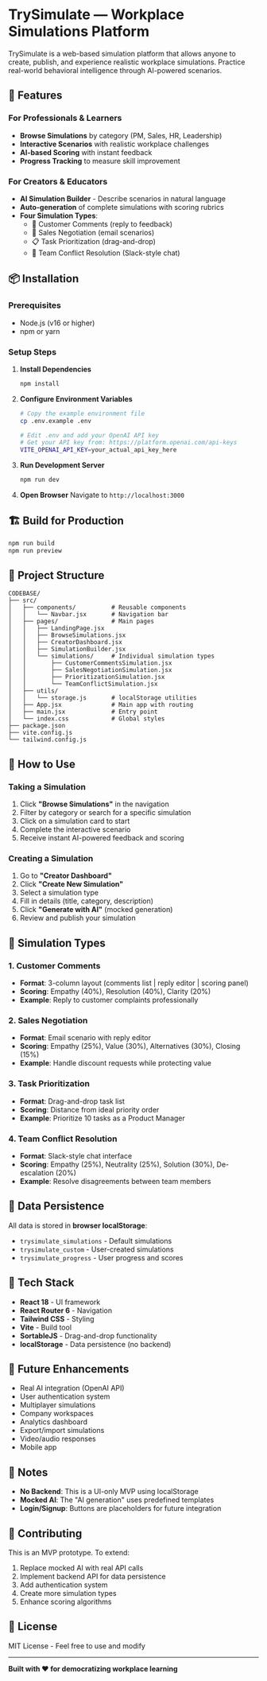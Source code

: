 # TrySimulate — Workplace Simulations Platform

TrySimulate is a web-based simulation platform that allows anyone to create, publish, and experience realistic workplace simulations. Practice real-world behavioral intelligence through AI-powered scenarios.

## 🚀 Features

### For Professionals & Learners
- **Browse Simulations** by category (PM, Sales, HR, Leadership)
- **Interactive Scenarios** with realistic workplace challenges
- **AI-based Scoring** with instant feedback
- **Progress Tracking** to measure skill improvement

### For Creators & Educators
- **AI Simulation Builder** - Describe scenarios in natural language
- **Auto-generation** of complete simulations with scoring rubrics
- **Four Simulation Types**:
  - 💬 Customer Comments (reply to feedback)
  - 💼 Sales Negotiation (email scenarios)
  - 📋 Task Prioritization (drag-and-drop)
  - 👥 Team Conflict Resolution (Slack-style chat)

## 📦 Installation

### Prerequisites
- Node.js (v16 or higher)
- npm or yarn

### Setup Steps

1. **Install Dependencies**
   ```bash
   npm install
   ```

2. **Configure Environment Variables**
   ```bash
   # Copy the example environment file
   cp .env.example .env
   
   # Edit .env and add your OpenAI API key
   # Get your API key from: https://platform.openai.com/api-keys
   VITE_OPENAI_API_KEY=your_actual_api_key_here
   ```

3. **Run Development Server**
   ```bash
   npm run dev
   ```

4. **Open Browser**
   Navigate to `http://localhost:3000`

## 🏗️ Build for Production

```bash
npm run build
npm run preview
```

## 📁 Project Structure

```
CODEBASE/
├── src/
│   ├── components/          # Reusable components
│   │   └── Navbar.jsx       # Navigation bar
│   ├── pages/               # Main pages
│   │   ├── LandingPage.jsx
│   │   ├── BrowseSimulations.jsx
│   │   ├── CreatorDashboard.jsx
│   │   ├── SimulationBuilder.jsx
│   │   └── simulations/     # Individual simulation types
│   │       ├── CustomerCommentsSimulation.jsx
│   │       ├── SalesNegotiationSimulation.jsx
│   │       ├── PrioritizationSimulation.jsx
│   │       └── TeamConflictSimulation.jsx
│   ├── utils/
│   │   └── storage.js       # localStorage utilities
│   ├── App.jsx              # Main app with routing
│   ├── main.jsx             # Entry point
│   └── index.css            # Global styles
├── package.json
├── vite.config.js
└── tailwind.config.js
```

## 🎯 How to Use

### Taking a Simulation
1. Click **"Browse Simulations"** in the navigation
2. Filter by category or search for a specific simulation
3. Click on a simulation card to start
4. Complete the interactive scenario
5. Receive instant AI-powered feedback and scoring

### Creating a Simulation
1. Go to **"Creator Dashboard"**
2. Click **"Create New Simulation"**
3. Select a simulation type
4. Fill in details (title, category, description)
5. Click **"Generate with AI"** (mocked generation)
6. Review and publish your simulation

## 🧪 Simulation Types

### 1. Customer Comments
- **Format**: 3-column layout (comments list | reply editor | scoring panel)
- **Scoring**: Empathy (40%), Resolution (40%), Clarity (20%)
- **Example**: Reply to customer complaints professionally

### 2. Sales Negotiation
- **Format**: Email scenario with reply editor
- **Scoring**: Empathy (25%), Value (30%), Alternatives (30%), Closing (15%)
- **Example**: Handle discount requests while protecting value

### 3. Task Prioritization
- **Format**: Drag-and-drop task list
- **Scoring**: Distance from ideal priority order
- **Example**: Prioritize 10 tasks as a Product Manager

### 4. Team Conflict Resolution
- **Format**: Slack-style chat interface
- **Scoring**: Empathy (25%), Neutrality (25%), Solution (30%), De-escalation (20%)
- **Example**: Resolve disagreements between team members

## 💾 Data Persistence

All data is stored in **browser localStorage**:
- `trysimulate_simulations` - Default simulations
- `trysimulate_custom` - User-created simulations
- `trysimulate_progress` - User progress and scores

## 🎨 Tech Stack

- **React 18** - UI framework
- **React Router 6** - Navigation
- **Tailwind CSS** - Styling
- **Vite** - Build tool
- **SortableJS** - Drag-and-drop functionality
- **localStorage** - Data persistence (no backend)

## 🔮 Future Enhancements

- Real AI integration (OpenAI API)
- User authentication system
- Multiplayer simulations
- Company workspaces
- Analytics dashboard
- Export/import simulations
- Video/audio responses
- Mobile app

## 📝 Notes

- **No Backend**: This is a UI-only MVP using localStorage
- **Mocked AI**: The "AI generation" uses predefined templates
- **Login/Signup**: Buttons are placeholders for future integration

## 🤝 Contributing

This is an MVP prototype. To extend:
1. Replace mocked AI with real API calls
2. Implement backend API for data persistence
3. Add authentication system
4. Create more simulation types
5. Enhance scoring algorithms

## 📄 License

MIT License - Feel free to use and modify

---

**Built with ❤️ for democratizing workplace learning**

